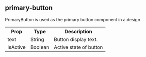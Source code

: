 <h2>primary-button</h2>
<p>PrimaryButton is used as the primary button component in a design.</p>
<table>
  <tr>
    <th>Prop</th>
    <th>Type</th>
    <th>Description</th>
  </tr>
  <tr>
    <td>text</td>
    <td>String</td>
    <td>Button display text.</td>
  </tr>
  <tr>
    <td>isActive</td>
    <td>Boolean</td>
    <td>Active state of button</td>
  </tr>
</table>

